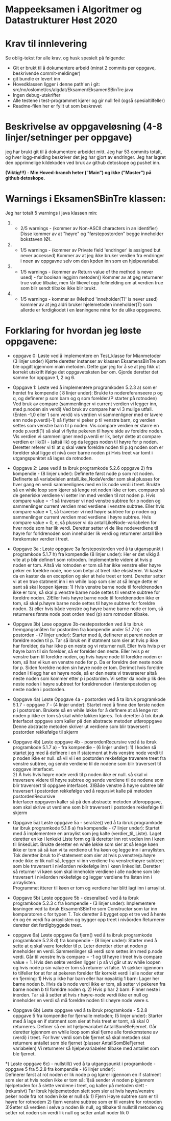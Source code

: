 # Mappeeksamen i Algoritmer og Datastrukturer Høst 2020

# Krav til innlevering

Se oblig-tekst for alle krav, og husk spesielt på følgende:

* Git er brukt til å dokumentere arbeid (minst 2 commits per oppgave, beskrivende commit-meldinger)	
* git bundle er levert inn
* Hovedklassen ligger i denne path'en i git: src/no/oslomet/cs/algdat/Eksamen/EksamenSBinTre.java
* Ingen debug-utskrifter
* Alle testene i test-programmet kjører og gir null feil (også spesialtilfeller)
* Readme-filen her er fyllt ut som beskrevet


# Beskrivelse av oppgaveløsning (4-8 linjer/setninger per oppgave)

jeg har brukt git til å dokumentere arbeidet mitt. Jeg har 53 commits totalt, og hver logg-melding beskriver det jeg har gjort av endringer.
Jeg har lagret den opprinnelige kildekoden ved bruk av github detoskope og pushet inn. 

**(Viktig!!!) - Min Hoved-branch heter ("Main") og ikke ("Master") på github detoskope.**

# Warnings i EksamenSBinTre klassen:

Jeg har totalt 5 warnings i java klassen min:

1) - 2/5 warnings - (kommer av Non-ASCII characters in an identifier) 
Disse kommer av at "høyre" og "førstepostorden" begge inneholder bokstaven (Ø).

2) - 1/5 warnings - (kommer av Private field 'endringer' is assigned but never accessed)
Kommer av at jeg ikke bruker verdien fra endringer i noen av oppgavne selv om den kpden inn som en hjelpevariabel.

3) - 1/5 warnings - (kommer av Return value of the method is never used) - for boolean legginn metoden()
Kommer av at geg returnerer true value tilbake, men får likevel opp feilmelding om at verdien true som blir sendt tilbake ikke blir brukt.

4) - 1/5 warnings - kommer av (Method 'inneholder(T)' is never used)
kommer av at jeg aldri bruker hjelemetoden inneholder(T) som allerde er ferdigkodet i en løsningene mine for de ulike oppgavene.

# Forklaring for hvordan jeg løste oppgavene:

* oppgave 0: Løste ved å implementere en Test_klasse for Mianmetoder (3 linjer under)
            Kjørte deretter instanser av klassen EksamensBinTre som ble opgitt igjennom main metoden.
            Dette gjør jeg for å se at jeg fikk ut korrekt utskrift ifølge det oppgavetsksten ber om. 
            Gjorde deretter det samme for oppgave 1, 2 og 6. 

* Oppgave 1: Løste ved å implementere programkoden 5.2.3 a) som er hentet fra kompendie ( 8 linjer under):
             Brukte to nodereferanseere p og q, og definerer p som barn og q som forelder.(P starter på rotnoden) 
             Ved bruk av compare (sammenlinger vi current verdien vi legger inn, med p.noden sin verdi) 
             Ved bruk av compare har vi 3 mulige utfall.(Enten -1,0 eller 1 som verdi)
             vis verdien vi sammenligner med er lavere enn node p.verdi(-1) så flytter vi peker p til venstre barn, og verdien settes som venstre barn til p noden.
             Vis compare verdien er større en node p.verdi(1) så skal vi flytte pekeren til høyre side av foreldre noden.
             Vis verdien vi sammenligner med p.verdi er lik, betyr dette at compare verdien er lik(0) - (altså lik) og da legges noden til høyre for p noden.
             Deretter referer vi til at q skal være foreldre noden til p.(q noden som er forelder skal ligge et nivå over barne noden p)
             Hvis treet var tomt i utgangspunktet så lages da rotnoden.  
           

* Oppgave 2: Løse ved å ta ibruk programkode 5.2.6 oppgave 2) fra kompendie - (8 linjer under): 
             Definerte først node p som rot noden. 
             Definerte så variabelelen antallLike_NodeVerdier som skal plusses for hver gang en verdi sammenlignes med en lik node verdi i treet.
             Brukte så en while loop som kjører så lenge rot noden ikke er tom. 
             comparer så de generiske verdiene vi setter inn med verdien til rot noden p. 
             Hvis compare value = -1 så traverser vi ned venstre subtree for p noden og sammenlinger current verdien med verdiene i venstre subtree. 
             Eller hvis compare value = 1, så traverser vi ned høyre subtree for p noden og sammenlinger current verdien med verdiene i høyre subtree.
             Hvis compare value = 0, e, så plusser vi da antallLikeNode-variabelen for hver node som har lik verdi. 
             Deretter setter vi de like nodeverdiene til høyre for forldrenoden som inneholder lik verdi og returnerer antall like forekomster verdier i treet.
             
              
* Oppgave 3a : Løste oppgave 3a førstepostorden ved å ta utganspunkt i programkode 5.1.7 h) fra kompendie (8 linjer under):
             Her er det vikig å vite at p blir definert som rotnoden. 
             Implementerte videre at hvis p noden er tom. 
             Altså vis rotnoden er tom så har ikke venstre eller høyre peker en foreldre node, noe som betyr at treet ikke eksisterer.
             Vi kaster da en kaster da en exception og sier at hele treet er tomt. 
             Deretter setter vi at en true statment inn i en while loop som sier at så lenge dette er sant så skal loopen kjøres:
             1) Hvis venstre barne node til foreldrenoden ikke er tom, så skal p.venstre barne node settes til venstre subtree for foreldre noden.
             2)Eller hvis høyre barne node til foreldrenoden ikke er tom, så skal p.høyre barne node settes til høyre subtree for foreldre noden.
             3) eller hvis både venstre og høyre barne barne node er tom, så returneres første node post orden med (p) som rotnoden tilbake. 
           
* Oppgave 3b)  Løse oppgave 3b-nestepostorden ved å ta ibruk fremgangsmåten for postorden fra kompendie under 5.1.7 h) - om postorden - (7 linjer under):
              Starter med å, definerer at parent noden er foreldre noden til p. 
              Tar så ibruk en if statment som sier at hvis p ikke har forelder, da har ikke p en neste og vi returner null. 
              Eller hvis hvis p er høyre barn til sin forelder, så er forelder den neste.
              Eller hvis p er venstre barn til foreldre noden, og hvis høyre node til foreldre noden er tom, så har vi kun en venstre node for p.
              Da er foreldre den neste node for p. Siden foreldre noden sin høyre node er tom.
              Derimot hvis foreldre noden i tilegg har en høyre node, så er den neste vi traverserer altså neste noden som kommer etter p i postorden.
              Vi setter da node p lik den neste noden i høyre subtreet for foreldrenoden i førstenpostoden og neste noden i postorden.
             
* Oppgave 4a) Løste Oppgave 4a - postorden ved å ta ibruk programkode 5.1.7 - oppgave 7 - (4 linjer under):
            Startet med å finne den første noden p i postorden.
            Brukete så en while løkke for å definere at så lenge rot noden p ikke er tom så skal while løkken kjøres.
            Tok deretter å tok ibruk Interfacet oppgave som kaller på den abstracte metoden utføroppgave 
            Denne abstracte metoden skriver ut verdiene som blir traversert i postorden rekkefølge til skjerm
           
* Oppgave 4b) Løste oppgave 4b - posrordenRecursive ved å ta ibruk programkode 5.1.7 a) - fra kompendie - (6 linjer under):
                     1) I koden så startet jeg med å definere i en if statement at hvis venstre node verdi til p noden ikke er null.
                         så vil vi i en postorden rekkefølge traverere treet fra venstre subtree, og sende verdiene til de nodene som blir traversert til oppgave interfacet.  
                     2) Å hvis hvis høyre node verdi til p noden ikke er null.
                         så skal vi traversere videre til høyre subtree og sende verdiene til de nodene som blir traversert til oppgave interfacet. 
                     3)Både venstre å høyre subtree blir traversert i postorden rekkefølge ved å reqursivt kalle på metoden postordenRecursive        
                         Interfacer oppgaven kaller så på den abstracte metoden utføroppgave, som skal skrive ut verdiene som blir traversert i postorden rekkefølge til skjerm 

* Oppgave 5a) Løste oppgave 5a - seralize() ved å ta ibruk programkode tar ibruk programkode 5.1.6 a) fra kompendie - (7 linjer under):
             Startet med å implementere en arraylist som jeg kalte (verdier_til_Liste).
             Laget deretter en kø i lenkekt Liste form og lå deretter inn rot vedien inn i køen til linkedList.
             Brukte deretter en while løkke som sier at så lenge køen ikke er tom så så kan vi ta verdiene ut fra køen og legge inn i arraylisten.
             Tok deretter ibruk to if-statement som sier at hvis p.venstre/p.høyre node ikke er lik null så,
             legger vi inn verdiene fra venstre/høyre subtreet som ble traversert i nivåorden rekkefølge inn i køen linkedlist.
             Deretter så returner vi køen som skal inneholde verdiene i alle nodene som ble traversert i nivåorden rekkefølge og legger verdiene fra listen inn i arraylisten.  
             Programmet itterer til køen er tom og verdiene har blitt lagt inn i arraylist.
             
* Oppgave 5b) Løste oppgave 5b - deseralise() ved å ta ibruk programkode 5.2.3 c fra kompendie - (3 linjer under):
             Implementere løsningen ved ta ibruk EksamenSBinTre som Constructør som tar inn komparatoren c for typen T.
             Tok deretter å bygget opp et tre ved å hente én og én verdi fra arraylisten og bygger opp treet i nivåorden
             Returnerer deretter det ferdigbyggede treet.
 
* oppgave 6a)  Løste oppgave 6a fjern() ved å ta ibruk programkode programkode 5.2.8 d) fra kompendie - (8 linjer under):
               Starter med å sette at q skal være forelder til p. Leter deretter etter at noden p inneholder en verdi.
               Sammenlinger så verdi som settes inn med p.node verdi. Går til venstre hvis compare = -1 og til høyre i treet hvis compare value = 1.
               Hvis den søkte verdien ligger i p så vi går ut av while loopen og hvis node p sin value er tom så retunrer vi false.
               Vi sjekker igjennom to tilfeller for at for at pekeren forelder får korrekt verdi i alle noder etter en fjerning:
               1) Hvis p ikke har barn eller har nøyaktig 1 barn: Lager her barne noden b. Hvis da b node verdi ikke er tom, så
               setter vi pekeren fra barne noden b til foreldre noden q.
               2) Hvis p har 2 barn: Finner neste i inorden. Tar så å setter at hvis r høyre-node verdi ikke er null og inneholder en verdi
               så må foreldre noden til r.høyre node være s.
 
* Oppgave 6b) Løste oppgave ved å ta ibruk programkode - 5.2.8 oppgave 5 fra kompendie for fjernalle metoden; (5 linjer under):
            Starter med å lage en if statment som sier at hvis treet er tomt, så skal 0 returneres.
            Definer så en int hjelpevariabel AntallSomBleFjernet. 
            Går deretter igjennom en while loop som skal fjerne alle forekomstene av (verdi) i treet.
            For hver verdi som ble fjernet så skal metoden skal returnere antallet som ble fjernet (plusser AntallSomBleFjernet variabelen)
            Vi returnerer så hjelpevariabelen tilbake med antallet som ble fjernet. 
 
 
*( Løste oppgave 6c) - nullstill() ved å ta utgangspunkt i programkode - oppgave 5 fra 5.2.8 fra kompendie - (6 linjer under):                        
            Definerer først at rot noden er lik node p og kjører igjennom en if statment som sier at hvis noden ikke er tom så:
            1)så sender vi noden p igjennom hjelpetoden for å slette verdiene i treet, og kaller på metoden slett - (rekursivt)
            Tar ibruk hjelpemetoden slett som sier at hvis høyre/venstre peker node fra rot noden ikke er null så: 
            1) Fjern Høyre subtree som er til høyre for rotnodem
            2) fjern venstre subtree som er til venstre for rotnoden 
            3)Setter så verdien i selve p noden lik null, og tilbake til nullstill metoden og setter rot noden sin verdi lik null og setter antall noder lik 0    